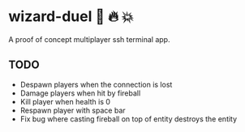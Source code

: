 # wizard-duel :mage: :fire: :boom:
A proof of concept multiplayer ssh terminal app.

## TODO

- Despawn players when the connection is lost
- Damage players when hit by fireball
- Kill player when health is 0
- Respawn player with space bar
- Fix bug where casting fireball on top of entity destroys the entity
